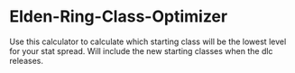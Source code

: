 # Elden-Ring-Class-Optimizer
Use this calculator to calculate which starting class will be the lowest level for your stat spread. Will include the new starting classes when the dlc releases.
